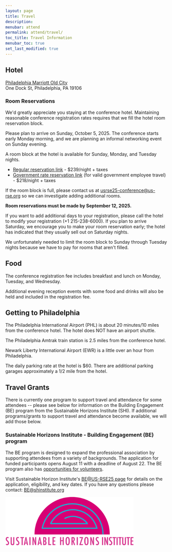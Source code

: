 ```yaml
---
layout: page
title: Travel
description: 
menubar: attend
permalink: attend/travel/
toc_title: Travel Information
menubar_toc: true
set_last_modified: true
---
```



## Hotel

[Philadelphia Marriott Old City](https://www.marriott.com/en-us/hotels/phlmo-philadelphia-marriott-old-city/overview/) <br>
One Dock St, Philadelphia, PA 19106


### Room Reservations

We'd greatly appreciate you staying at the conference hotel.  Maintaining reasonable conference registration rates requires that we fill the hotel room reservation block.

Please plan to arrive on Sunday, October 5, 2025.  The conference starts early Monday morning, and we are planning an informal networking event on Sunday evening.

A room block at the hotel is available for Sunday, Monday, and Tuesday nights.  

* [Regular reservation link](https://www.marriott.com/event-reservations/reservation-link.mi?id=1737661853085&key=GRP&guestreslink2=true&app=resvlink ) - $239/night + taxes
* [Government rate reservation link](https://www.marriott.com/event-reservations/reservation-link.mi?id=1737661921114&key=GRP&guestreslink2=true&app=resvlink ) (for valid government employee travel) - $218/night + taxes

If the room block is full, please contact us at [usrse25-conference@us-rse.org](mailto:usrse25-conference@us-rse.org) so we can investigate adding additional rooms.

**Room reservations must be made by September 12, 2025.**

If you want to add additional days to your registration, please call the hotel to modify your registration (+1 215-238-6000).  If you plan to arrive Saturday, we encourage you to make your room reservation early; the hotel has indicated that they usually sell out on Saturday nights.

We unfortunately needed to limit the room block to Sunday through Tuesday nights because we have to pay for rooms that aren't filled.


## Food

The conference registration fee includes breakfast and lunch on Monday, Tuesday, and Wednesday.  

Additional evening reception events with some food and drinks will also be held and included in the registration fee. 


## Getting to Philadelphia

The Philadelphia International Airport (PHL) is about 20 minutes/10 miles from the conference hotel.  The hotel does NOT have an airport shuttle.

The Philadelphia Amtrak train station is 2.5 miles from the conference hotel. 

Newark Liberty International Airport (EWR) is a little over an hour from Philadelphia.

The daily parking rate at the hotel is $60.  There are additional parking garages approximately a 1/2 mile from the hotel.  


## Travel Grants

There is currently one program to support travel and attendance for some attendees -- please see below for information on the Building Engagement (BE) program from the Sustainable Horizons Institute (SHI). If additional programs/grants to support travel and attendance become available, we will add those below.

### Sustainable Horizons Institute - Building Engagement (BE) program

The BE program is designed to expand the professional association by supporting attendees from a variety of backgrounds. The application for funded participants opens August 11 with a deadline of August 22. The BE program also has [opportunities for volunteers](https://us-rse.org/usrse25/participate/volunteer/).

Visit Sustainable Horizon Institute's [BE@US-RSE25 page](https://shinstitute.org/building-engagement-us-rse-2025/) for details on the application, eligibility, and key dates. If you have any questions please contact: BE@shinstitute.org

<img src = "../../assets/img/SustainableHorizons_LogoV2_transparent.png" style="width:400px;height:auto;">


